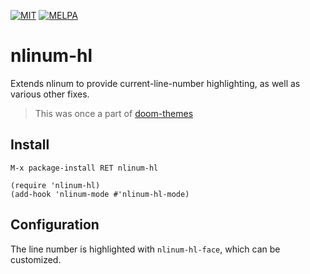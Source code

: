 [![MIT](https://img.shields.io/badge/license-MIT-green.svg)](./LICENSE)
[![MELPA](http://melpa.org/packages/solaire-mode-badge.svg)](http://melpa.org/#/solaire-mode)

# nlinum-hl

Extends nlinum to provide current-line-number highlighting, as well as various
other fixes.

> This was once a part of [doom-themes]

## Install

`M-x package-install RET nlinum-hl`

```emacs-lisp
(require 'nlinum-hl)
(add-hook 'nlinum-mode #'nlinum-hl-mode)
```

## Configuration

The line number is highlighted with `nlinum-hl-face`, which can be customized.


[doom-themes]: https://github.com/hlissner/emacs-doom-theme
